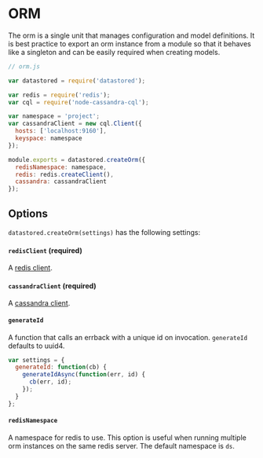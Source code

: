 ORM
===
The orm is a single unit that manages configuration and model definitions. It is best practice to export an orm instance from a module so that it behaves like a singleton and can be easily required when creating models.

```js
// orm.js

var datastored = require('datastored');

var redis = require('redis');
var cql = require('node-cassandra-cql');

var namespace = 'project';
var cassandraClient = new cql.Client({
  hosts: ['localhost:9160'],
  keyspace: namespace
});

module.exports = datastored.createOrm({
  redisNamespace: namespace,
  redis: redis.createClient(),
  cassandra: cassandraClient
});
```

Options
-------

`datastored.createOrm(settings)` has the following settings:

#### `redisClient` (required)
A [redis client](https://github.com/mranney/node_redis).

#### `cassandraClient` (required)
A [cassandra client](https://github.com/jorgebay/node-cassandra-cql).

#### `generateId`
A function that calls an errback with a unique id on invocation. `generateId` defaults to uuid4.

```js
var settings = {
  generateId: function(cb) {
    generateIdAsync(function(err, id) {
      cb(err, id);
    });
  }
};
```

#### `redisNamespace`
A namespace for redis to use. This option is useful when running multiple orm instances on the same redis server. The default namespace is `ds`.
